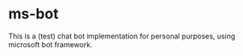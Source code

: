 # ms-bot
This is a (test) chat bot implementation for personal purposes, using microsoft bot framework.		
